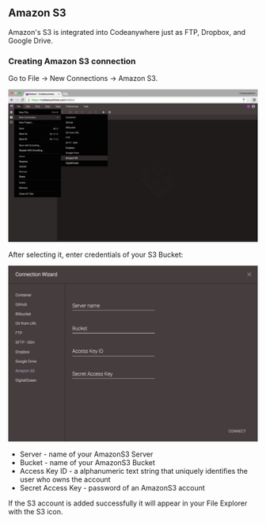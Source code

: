 ## Amazon S3
Amazon's S3 is integrated into Codeanywhere just as FTP, Dropbox, and Google Drive.

### Creating Amazon S3 connection
Go to File -> New Connections -> Amazon S3.

![](/images/amazons3-open.png)

After selecting it, enter credentials of your S3 Bucket:

![](/images/amazons3-connect.png)

* Server - name of your AmazonS3 Server
* Bucket - name of your AmazonS3 Bucket
* Access Key ID - a alphanumeric text string that uniquely identifies the user who owns the account
* Secret Access Key - password of an AmazonS3 account

If the S3 account is added successfully it will appear in your File Explorer with the S3 icon.
